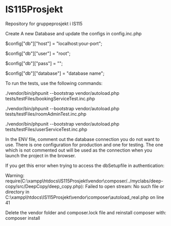 # IS115Prosjekt
Repository for gruppeprosjekt i IS115

Create A new Database and update the configs in config.inc.php

$config["db"]["host"] = "localhost:your-port";

$config["db"]["user"] = "root";

$config["db"]["pass"] = "";

$config["db"]["database"] = "database name";



To run the tests, use the following commands:

./vendor/bin/phpunit --bootstrap vendor/autoload.php tests/testFiles/bookingServiceTest.inc.php

./vendor/bin/phpunit --bootstrap vendor/autoload.php tests/testFiles/roomAdminTest.inc.php

./vendor/bin/phpunit --bootstrap vendor/autoload.php tests/testFiles/userServiceTest.inc.php

In the ENV file, comment out the database connection you do not want to use. There is one configuration for production and one for testing. The one which is not commented out will be used as the connection when you launch the project in the browser. 


If you get this error when trying to access the dbSetupfile in authentication:

Warning: require(C:\xampp\htdocs\IS115Prosjekt\vendor\composer/../myclabs/deep-copy/src/DeepCopy/deep_copy.php): Failed to open stream: No such file or directory in C:\xampp\htdocs\IS115Prosjekt\vendor\composer\autoload_real.php on line 41

Delete the vendor folder and composer.lock file and reinstall composer with: composer install
